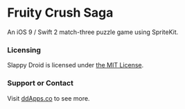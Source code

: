 # Fruity Crush Saga
An iOS 9 / Swift 2 match-three puzzle game using SpriteKit.

### Licensing
Slappy Droid is licensed under [the MIT License](https://github.com/duliodenis/fruitycrush/blob/master/LICENSE).

### Support or Contact
Visit [ddApps.co](http://ddapps.co) to see more.